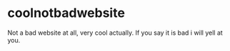 # coolnotbadwebsite
Not a bad website at all, very cool actually. If you say it is bad i will yell at you.
